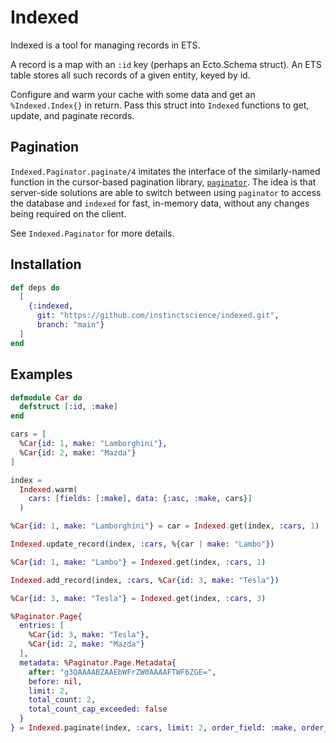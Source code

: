 # Indexed

Indexed is a tool for managing records in ETS.

A record is a map with an `:id` key (perhaps an Ecto.Schema struct). An ETS
table stores all such records of a given entity, keyed by id.

Configure and warm your cache with some data and get an `%Indexed.Index{}` in
return. Pass this struct into `Indexed` functions to get, update, and paginate
records.

## Pagination

`Indexed.Paginator.paginate/4` imitates the interface of the similarly-named
function in the cursor-based pagination library,
[`paginator`](https://github.com/duffelhq/paginator/). The idea is that
server-side solutions are able to switch between using `paginator` to access
the database and `indexed` for fast, in-memory data, without any changes
being required on the client.

See `Indexed.Paginator` for more details.

## Installation

```elixir
def deps do
  [
    {:indexed,
      git: "https://github.com/instinctscience/indexed.git",
      branch: "main"}
  ]
end
```

## Examples

```elixir
defmodule Car do
  defstruct [:id, :make]
end

cars = [
  %Car{id: 1, make: "Lamborghini"},
  %Car{id: 2, make: "Mazda"}
]

index =
  Indexed.warm(
    cars: [fields: [:make], data: {:asc, :make, cars}]
  )

%Car{id: 1, make: "Lamborghini"} = car = Indexed.get(index, :cars, 1)

Indexed.update_record(index, :cars, %{car | make: "Lambo"})

%Car{id: 1, make: "Lambo"} = Indexed.get(index, :cars, 1)

Indexed.add_record(index, :cars, %Car{id: 3, make: "Tesla"})

%Car{id: 3, make: "Tesla"} = Indexed.get(index, :cars, 3)

%Paginator.Page{
  entries: [
    %Car{id: 3, make: "Tesla"},
    %Car{id: 2, make: "Mazda"}
  ],
  metadata: %Paginator.Page.Metadata{
    after: "g3QAAAABZAAEbWFrZW0AAAAFTWF6ZGE=",
    before: nil,
    limit: 2,
    total_count: 2,
    total_count_cap_exceeded: false
  }
} = Indexed.paginate(index, :cars, limit: 2, order_field: :make, order_direction: :desc)
```